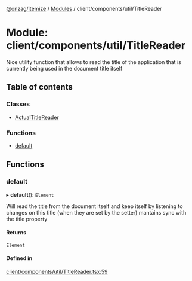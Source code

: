 [@onzag/itemize](../README.md) / [Modules](../modules.md) / client/components/util/TitleReader

# Module: client/components/util/TitleReader

Nice utility function that allows to read the title of the application
that is currently being used in the document title itself

## Table of contents

### Classes

- [ActualTitleReader](../classes/client_components_util_TitleReader.ActualTitleReader.md)

### Functions

- [default](client_components_util_TitleReader.md#default)

## Functions

### default

▸ **default**(): `Element`

Will read the title from the document itself and keep itself
by listening to changes on this title (when they are set by the setter)
mantains sync with the title property

#### Returns

`Element`

#### Defined in

[client/components/util/TitleReader.tsx:59](https://github.com/onzag/itemize/blob/a24376ed/client/components/util/TitleReader.tsx#L59)
